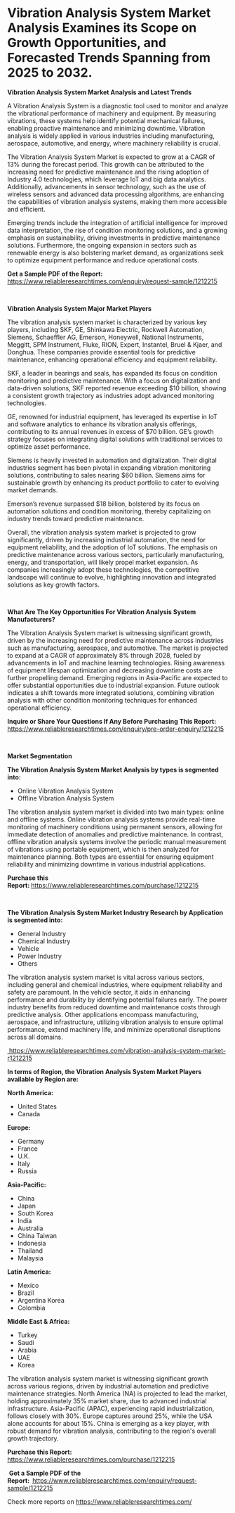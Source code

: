 <p><h1>Vibration Analysis System Market Analysis Examines its Scope on Growth Opportunities, and Forecasted Trends Spanning from 2025 to 2032.</h1></p><p><strong>Vibration Analysis System Market Analysis and Latest Trends</strong></p>
<p><p>A Vibration Analysis System is a diagnostic tool used to monitor and analyze the vibrational performance of machinery and equipment. By measuring vibrations, these systems help identify potential mechanical failures, enabling proactive maintenance and minimizing downtime. Vibration analysis is widely applied in various industries including manufacturing, aerospace, automotive, and energy, where machinery reliability is crucial.</p><p>The Vibration Analysis System Market is expected to grow at a CAGR of 13% during the forecast period. This growth can be attributed to the increasing need for predictive maintenance and the rising adoption of Industry 4.0 technologies, which leverage IoT and big data analytics. Additionally, advancements in sensor technology, such as the use of wireless sensors and advanced data processing algorithms, are enhancing the capabilities of vibration analysis systems, making them more accessible and efficient.</p><p>Emerging trends include the integration of artificial intelligence for improved data interpretation, the rise of condition monitoring solutions, and a growing emphasis on sustainability, driving investments in predictive maintenance solutions. Furthermore, the ongoing expansion in sectors such as renewable energy is also bolstering market demand, as organizations seek to optimize equipment performance and reduce operational costs.</p></p>
<p><strong>Get a Sample PDF of the Report:&nbsp;</strong> <a href="https://www.reliableresearchtimes.com/enquiry/request-sample/1212215?utm_campaign=3034&utm_medium=2&utm_source=Github&utm_content=ia&utm_term=24032025&utm_id=vibration-analysis-system">https://www.reliableresearchtimes.com/enquiry/request-sample/1212215</a></p>
<p>&nbsp;</p>
<p><strong>Vibration Analysis System Major Market Players</strong></p>
<p><p>The vibration analysis system market is characterized by various key players, including SKF, GE, Shinkawa Electric, Rockwell Automation, Siemens, Schaeffler AG, Emerson, Honeywell, National Instruments, Meggitt, SPM Instrument, Fluke, RION, Expert, Instantel, Bruel & Kjaer, and Donghua. These companies provide essential tools for predictive maintenance, enhancing operational efficiency and equipment reliability.</p><p>SKF, a leader in bearings and seals, has expanded its focus on condition monitoring and predictive maintenance. With a focus on digitalization and data-driven solutions, SKF reported revenue exceeding $10 billion, showing a consistent growth trajectory as industries adopt advanced monitoring technologies.</p><p>GE, renowned for industrial equipment, has leveraged its expertise in IoT and software analytics to enhance its vibration analysis offerings, contributing to its annual revenues in excess of $70 billion. GE’s growth strategy focuses on integrating digital solutions with traditional services to optimize asset performance.</p><p>Siemens is heavily invested in automation and digitalization. Their digital industries segment has been pivotal in expanding vibration monitoring solutions, contributing to sales nearing $60 billion. Siemens aims for sustainable growth by enhancing its product portfolio to cater to evolving market demands.</p><p>Emerson’s revenue surpassed $18 billion, bolstered by its focus on automation solutions and condition monitoring, thereby capitalizing on industry trends toward predictive maintenance.</p><p>Overall, the vibration analysis system market is projected to grow significantly, driven by increasing industrial automation, the need for equipment reliability, and the adoption of IoT solutions. The emphasis on predictive maintenance across various sectors, particularly manufacturing, energy, and transportation, will likely propel market expansion. As companies increasingly adopt these technologies, the competitive landscape will continue to evolve, highlighting innovation and integrated solutions as key growth factors.</p></p>
<p>&nbsp;</p>
<p><strong>What Are The Key Opportunities For Vibration Analysis System Manufacturers?</strong></p>
<p><p>The Vibration Analysis System market is witnessing significant growth, driven by the increasing need for predictive maintenance across industries such as manufacturing, aerospace, and automotive. The market is projected to expand at a CAGR of approximately 8% through 2028, fueled by advancements in IoT and machine learning technologies. Rising awareness of equipment lifespan optimization and decreasing downtime costs are further propelling demand. Emerging regions in Asia-Pacific are expected to offer substantial opportunities due to industrial expansion. Future outlook indicates a shift towards more integrated solutions, combining vibration analysis with other condition monitoring techniques for enhanced operational efficiency.</p></p>
<p><strong>Inquire or Share Your Questions If Any Before Purchasing This Report:</strong> <a href="https://www.reliableresearchtimes.com/enquiry/pre-order-enquiry/1212215?utm_campaign=3034&utm_medium=2&utm_source=Github&utm_content=ia&utm_term=24032025&utm_id=vibration-analysis-system">https://www.reliableresearchtimes.com/enquiry/pre-order-enquiry/1212215</a></p>
<p>&nbsp;</p>
<p><strong>Market Segmentation</strong></p>
<p><strong>The Vibration Analysis System Market Analysis by types is segmented into:</strong></p>
<p><ul><li>Online Vibration Analysis System</li><li>Offline Vibration Analysis System</li></ul></p>
<p><p>The vibration analysis system market is divided into two main types: online and offline systems. Online vibration analysis systems provide real-time monitoring of machinery conditions using permanent sensors, allowing for immediate detection of anomalies and predictive maintenance. In contrast, offline vibration analysis systems involve the periodic manual measurement of vibrations using portable equipment, which is then analyzed for maintenance planning. Both types are essential for ensuring equipment reliability and minimizing downtime in various industrial applications.</p></p>
<p><strong>Purchase this Report:&nbsp;</strong><a href="https://www.reliableresearchtimes.com/purchase/1212215?utm_campaign=3034&utm_medium=2&utm_source=Github&utm_content=ia&utm_term=24032025&utm_id=vibration-analysis-system">https://www.reliableresearchtimes.com/purchase/1212215</a></p>
<p>&nbsp;</p>
<p><strong>The Vibration Analysis System Market Industry Research by Application is segmented into:</strong></p>
<p><ul><li>General Industry</li><li>Chemical Industry</li><li>Vehicle</li><li>Power Industry</li><li>Others</li></ul></p>
<p><p>The vibration analysis system market is vital across various sectors, including general and chemical industries, where equipment reliability and safety are paramount. In the vehicle sector, it aids in enhancing performance and durability by identifying potential failures early. The power industry benefits from reduced downtime and maintenance costs through predictive analysis. Other applications encompass manufacturing, aerospace, and infrastructure, utilizing vibration analysis to ensure optimal performance, extend machinery life, and minimize operational disruptions across all domains.</p></p>
<p><a href="https://www.reliableresearchtimes.com/vibration-analysis-system-market-r1212215?utm_campaign=3034&utm_medium=2&utm_source=Github&utm_content=ia&utm_term=24032025&utm_id=vibration-analysis-system">&nbsp;https://www.reliableresearchtimes.com/vibration-analysis-system-market-r1212215</a></p>
<p><strong>In terms of Region, the Vibration Analysis System Market Players available by Region are:</strong></p>
<p>
    <p> <strong> North America: </strong>
        <ul>
            <li>United States</li>
            <li>Canada</li>
        </ul>
        </p> 
    <p> <strong> Europe: </strong>
        <ul>
            <li>Germany</li>
            <li>France</li>
            <li>U.K.</li>
            <li>Italy</li>
            <li>Russia</li>
        </ul>
        </p> 
    <p> <strong> Asia-Pacific: </strong>
        <ul>
            <li>China</li>
            <li>Japan</li>
            <li>South Korea</li>
            <li>India</li>
            <li>Australia</li>
            <li>China Taiwan</li>
            <li>Indonesia</li>
            <li>Thailand</li>
            <li>Malaysia</li>
        </ul>
        </p> 
    <p> <strong> Latin America: </strong>
        <ul>
            <li>Mexico</li>
            <li>Brazil</li>
            <li>Argentina Korea</li>
            <li>Colombia</li>
        </ul>
        </p> 
    <p> <strong> Middle East & Africa: </strong>
        <ul>
            <li>Turkey</li>
            <li>Saudi</li>
            <li>Arabia</li>
            <li>UAE</li>
            <li>Korea</li>
        </ul>
    </p>
    </p>
<p><p>The vibration analysis system market is witnessing significant growth across various regions, driven by industrial automation and predictive maintenance strategies. North America (NA) is projected to lead the market, holding approximately 35% market share, due to advanced industrial infrastructure. Asia-Pacific (APAC), experiencing rapid industrialization, follows closely with 30%. Europe captures around 25%, while the USA alone accounts for about 15%. China is emerging as a key player, with robust demand for vibration analysis, contributing to the region's overall growth trajectory.</p></p>
<p><strong>Purchase this Report: </strong><a href="https://www.reliableresearchtimes.com/purchase/1212215?utm_campaign=3034&utm_medium=2&utm_source=Github&utm_content=ia&utm_term=24032025&utm_id=vibration-analysis-system">https://www.reliableresearchtimes.com/purchase/1212215</a></p>
<p>&nbsp;<strong>Get a Sample PDF of the Report:&nbsp;&nbsp;</strong><a href="https://www.reliableresearchtimes.com/enquiry/request-sample/1212215?utm_campaign=3034&utm_medium=2&utm_source=Github&utm_content=ia&utm_term=24032025&utm_id=vibration-analysis-system">https://www.reliableresearchtimes.com/enquiry/request-sample/1212215</a></p>
<p><strong></strong></p>
<p>Check more reports on <a href="https://www.reliableresearchtimes.com/?utm_campaign=3034&utm_medium=2&utm_source=Github&utm_content=ia&utm_term=24032025&utm_id=vibration-analysis-system">https://www.reliableresearchtimes.com/</a></p>